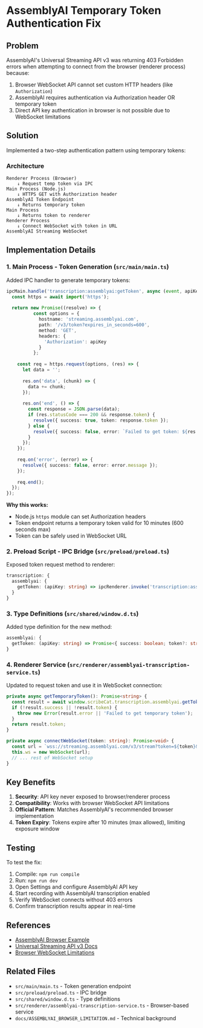 # AssemblyAI Temporary Token Authentication Fix

## Problem
AssemblyAI's Universal Streaming API v3 was returning 403 Forbidden errors when attempting to connect from the browser (renderer process) because:

1. Browser WebSocket API cannot set custom HTTP headers (like `Authorization`)
2. AssemblyAI requires authentication via Authorization header OR temporary token
3. Direct API key authentication in browser is not possible due to WebSocket limitations

## Solution
Implemented a two-step authentication pattern using temporary tokens:

### Architecture
```
Renderer Process (Browser)
    ↓ Request temp token via IPC
Main Process (Node.js)
    ↓ HTTPS GET with Authorization header
AssemblyAI Token Endpoint
    ↓ Returns temporary token
Main Process
    ↓ Returns token to renderer
Renderer Process
    ↓ Connect WebSocket with token in URL
AssemblyAI Streaming WebSocket
```

## Implementation Details

### 1. Main Process - Token Generation (`src/main/main.ts`)
Added IPC handler to generate temporary tokens:

```typescript
ipcMain.handle('transcription:assemblyai:getToken', async (event, apiKey: string) => {
  const https = await import('https');
  
  return new Promise((resolve) => {
          const options = {
            hostname: 'streaming.assemblyai.com',
            path: '/v3/token?expires_in_seconds=600',
            method: 'GET',
            headers: {
              'Authorization': apiKey
            }
          };
    
    const req = https.request(options, (res) => {
      let data = '';
      
      res.on('data', (chunk) => {
        data += chunk;
      });
      
      res.on('end', () => {
        const response = JSON.parse(data);
        if (res.statusCode === 200 && response.token) {
          resolve({ success: true, token: response.token });
        } else {
          resolve({ success: false, error: `Failed to get token: ${res.statusCode}` });
        }
      });
    });
    
    req.on('error', (error) => {
      resolve({ success: false, error: error.message });
    });
    
    req.end();
  });
});
```

**Why this works:**
- Node.js `https` module can set Authorization headers
- Token endpoint returns a temporary token valid for 10 minutes (600 seconds max)
- Token can be safely used in WebSocket URL

### 2. Preload Script - IPC Bridge (`src/preload/preload.ts`)
Exposed token request method to renderer:

```typescript
transcription: {
  assemblyai: {
    getToken: (apiKey: string) => ipcRenderer.invoke('transcription:assemblyai:getToken', apiKey)
  }
}
```

### 3. Type Definitions (`src/shared/window.d.ts`)
Added type definition for the new method:

```typescript
assemblyai: {
  getToken: (apiKey: string) => Promise<{ success: boolean; token?: string; error?: string }>;
}
```

### 4. Renderer Service (`src/renderer/assemblyai-transcription-service.ts`)
Updated to request token and use it in WebSocket connection:

```typescript
private async getTemporaryToken(): Promise<string> {
  const result = await window.scribeCat.transcription.assemblyai.getToken(this.apiKey);
  if (!result.success || !result.token) {
    throw new Error(result.error || 'Failed to get temporary token');
  }
  return result.token;
}

private async connectWebSocket(token: string): Promise<void> {
  const url = `wss://streaming.assemblyai.com/v3/stream?token=${token}&sample_rate=16000&encoding=pcm_s16le&format_turns=true`;
  this.ws = new WebSocket(url);
  // ... rest of WebSocket setup
}
```

## Key Benefits

1. **Security**: API key never exposed to browser/renderer process
2. **Compatibility**: Works with browser WebSocket API limitations
3. **Official Pattern**: Matches AssemblyAI's recommended browser implementation
4. **Token Expiry**: Tokens expire after 10 minutes (max allowed), limiting exposure window

## Testing

To test the fix:

1. Compile: `npm run compile`
2. Run: `npm run dev`
3. Open Settings and configure AssemblyAI API key
4. Start recording with AssemblyAI transcription enabled
5. Verify WebSocket connects without 403 errors
6. Confirm transcription results appear in real-time

## References

- [AssemblyAI Browser Example](https://github.com/AssemblyAI/realtime-transcription-browser-js-example)
- [Universal Streaming API v3 Docs](https://www.assemblyai.com/docs/api-reference/streaming)
- [Browser WebSocket Limitations](docs/ASSEMBLYAI_BROWSER_LIMITATION.md)

## Related Files

- `src/main/main.ts` - Token generation endpoint
- `src/preload/preload.ts` - IPC bridge
- `src/shared/window.d.ts` - Type definitions
- `src/renderer/assemblyai-transcription-service.ts` - Browser-based service
- `docs/ASSEMBLYAI_BROWSER_LIMITATION.md` - Technical background
